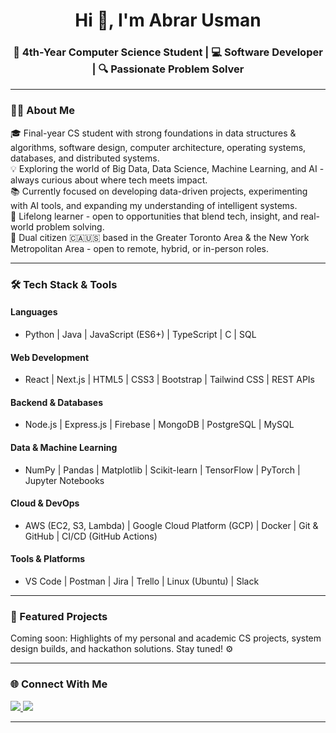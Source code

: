 <h1 align="center">Hi 👋, I'm Abrar Usman</h1>
<h3 align="center">🚀 4th-Year Computer Science Student | 💻 Software Developer | 🔍 Passionate Problem Solver</h3>

---
### 👨‍💻 About Me

🎓 Final-year CS student with strong foundations in data structures & algorithms, software design, computer architecture, operating systems, databases, and distributed systems.  
💡 Exploring the world of Big Data, Data Science, Machine Learning, and AI - always curious about where tech meets impact.  
📚 Currently focused on developing data-driven projects, experimenting with AI tools, and expanding my understanding of intelligent systems.  
🌱 Lifelong learner - open to opportunities that blend tech, insight, and real-world problem solving.  
📍 Dual citizen 🇨🇦🇺🇸 based in the Greater Toronto Area & the New York Metropolitan Area - open to remote, hybrid, or in-person roles.

---

### 🛠️ Tech Stack & Tools

#### Languages  
- Python | Java | JavaScript (ES6+) | TypeScript | C | SQL  

#### Web Development  
- React | Next.js | HTML5 | CSS3 | Bootstrap | Tailwind CSS | REST APIs  

#### Backend & Databases  
- Node.js | Express.js | Firebase | MongoDB | PostgreSQL | MySQL  

#### Data & Machine Learning  
- NumPy | Pandas | Matplotlib | Scikit-learn | TensorFlow | PyTorch | Jupyter Notebooks  

#### Cloud & DevOps  
- AWS (EC2, S3, Lambda) | Google Cloud Platform (GCP) | Docker | Git & GitHub | CI/CD (GitHub Actions)  

#### Tools & Platforms  
- VS Code | Postman | Jira | Trello | Linux (Ubuntu) | Slack  


---


### 📌 Featured Projects

Coming soon: Highlights of my personal and academic CS projects, system design builds, and hackathon solutions. Stay tuned! ⚙️

---

### 🌐 Connect With Me

<a href="https://www.linkedin.com/in/abrar-usman-6599571b9/" target="_blank">
  <img src="https://img.shields.io/badge/LinkedIn-Abrar%20Usman-0A66C2?style=for-the-badge&logo=linkedin&logoColor=white" />
</a>
<a href="mailto:abrarusman04@gmail.com" target="_blank">
  <img src="https://img.shields.io/badge/Email-abrarus786@gmail.com-D14836?style=for-the-badge&logo=gmail&logoColor=white" />
</a>

---


